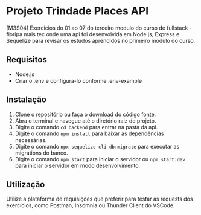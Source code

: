 # Projeto Trindade Places API


[M3S04] Exercicios do 01 ao 07 do terceiro modulo do curso de fullstack - floripa mais tec onde uma api foi desenvolvida em Node.js, Express e Sequelize para revisar os estudos aprendidos no primeiro modulo do curso.



## Requisitos

- Node.js
- Criar o .env e configura-lo conforme .env-example

## Instalação

1. Clone o repositório ou faça o download do código fonte.
2. Abra o terminal e navegue até o diretório raiz do projeto.
3. Digite o comando `cd backend` para entrar na pasta da api.
4. Digite o comando `npm install` para baixar as dependências necessárias.
5. Digite o comando `npx sequelize-cli db:migrate` para executar as migrations do banco.
6. Digite o comando `npm start` para iniciar o servidor ou `npm start:dev` para iniciar o servidor em modo desenvolvimento.



## Utilização

Utilize a plataforma de requisições que preferir para testar as requests dos exercícios, como Postman, Insomnia ou Thunder Client do VSCode.